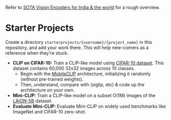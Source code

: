Refer to [SOTA Vision Encoders for India & the world](https://github.com/kalpalabs/docs/blob/main/sota_vision_encoders.md) for a rough overview. 

# Starter Projects
Create a directory `starterprojects/{username}/{project_name}` in this repository, and add your work there. This will help new-comers as a reference when they're stuck. 


-   **CLIP on CIFAR-10:**  Train a CLIP-like model using [CIFAR-10 dataset](https://www.kaggle.com/c/cifar-10/). This dataset contains 60,000 32x32 images across 10 classes.
    -   Begin with the [MobileCLIP](https://github.com/apple/ml-mobileclip) architecture, initializing it randomly (without pre-trained weights).
    -   Then, understand, compare with (siglip, etc) & code up the architecture on your own. 
-   **Mini-CLIP:**  Train a CLIP-like model on a subset O(1M) images of the [LAION-5B](https://laion.ai/blog/laion-5b/) dataset.
-   **Evaluate Mini-CLIP:** Evaluate Mini-CLIP on widely used benchmarks like ImageNet and CIFAR-10 zero-shot.